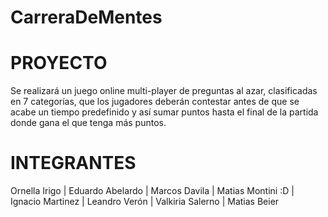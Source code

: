 # CarreraDeMentes

# PROYECTO
Se realizará un juego online multi-player de preguntas al azar, clasificadas en 7 categorías, que los jugadores deberán contestar antes de que se acabe un tiempo predefinido y así sumar puntos hasta el final de la partida donde gana el que tenga más puntos. 

# INTEGRANTES
Ornella Irigo	| Eduardo Abelardo |
Marcos Davila	| Matias Montini :D |
Ignacio Martinez	| Leandro Verón |
Valkiria Salerno	|  Matias Beier
